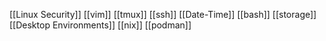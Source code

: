 [[Linux Security]]
[[vim]]
[[tmux]]
[[ssh]]
[[Date-Time]]
[[bash]]
[[storage]]
[[Desktop Environments]]
[[nix]]
[[podman]]